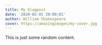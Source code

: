 ```yaml
---
title: My blogpost
date: '2020-02-01 20:00:01'
author: William Shakespeare
cover: https://amazingimages/my-cover.jpg
---
```


This is just some random content.
